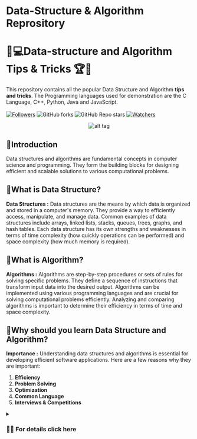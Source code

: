 # Data-Structure & Algorithm Reprository
# 🎯💻Data-structure and Algorithm Tips & Tricks 🏆🏅
This repository contains all the popular Data Structure and Algorithm **tips and tricks**. The Programming languages used for demonstration are the C Language, C++, Python, Java and JavaScript. <br><br>
 [![Followers](https://img.shields.io/github/followers/Debraj-Das?style=for-the-badge)](https://github.com/Debraj-Das?tab=followers)
 ![GitHub forks](https://img.shields.io/github/forks/Debraj-Das/DSA_Reprository?style=for-the-badge)
 ![GitHub Repo stars](https://img.shields.io/github/stars/Debraj-Das/DSA_Reprository?style=for-the-badge)
 [![Watchers](https://img.shields.io/github/watchers/Debraj-Das/DSA_Reprository?style=for-the-badge)](https://github.com/Debraj-Das/DSA_Reprository/watchers)
 
 <div align="center">

![alt tag](https://raw.githubusercontent.com/mandliya/algorithms_and_ds_playground/master/image.jpg)
</div>

## 📌Introduction

Data structures and algorithms are fundamental concepts in computer science and programming. They form the building blocks for designing efficient and scalable solutions to various computational problems.

## 📌What is Data Structure?

**Data Structures :**
Data structures are the means by which data is organized and stored in a computer's memory. They provide a way to efficiently access, manipulate, and manage data. Common examples of data structures include arrays, linked lists, stacks, queues, trees, graphs, and hash tables. Each data structure has its own strengths and weaknesses in terms of time complexity (how quickly operations can be performed) and space complexity (how much memory is required).

## 📌What is Algorithm?

**Algorithms :**
Algorithms are step-by-step procedures or sets of rules for solving specific problems. They define a sequence of instructions that transform input data into the desired output. Algorithms can be implemented using various programming languages and are crucial for solving computational problems efficiently. Analyzing and comparing algorithms is important to determine their efficiency in terms of time and space complexity.

## 📌Why should you learn Data Structure and Algorithm?

**Importance :**
Understanding data structures and algorithms is essential for developing efficient software applications. Here are a few reasons why they are important:
1. **Efficiency**
2. **Problem Solving**
3. **Optimization**
4. **Common Language**
5. **Interviews & Competitions**

<details>
<summary><h3>👨‍💻 For details click here</h3></summary>
<br>

 - **Efficiency :** The choice of an appropriate data structure and algorithm can greatly impact the performance of an application. Efficient data structures and algorithms can optimize the execution time and reduce memory usage, leading to faster and more scalable programs.

 - **Problem Solving :** Data structures and algorithms provide a systematic approach to problem-solving. They enable programmers to break down complex problems into smaller, manageable parts and devise efficient solutions.

 - **Optimization :** By understanding the underlying principles of data structures and algorithms, developers can optimize existing code and identify areas for improvement. This can lead to more efficient algorithms, reduced resource consumption, and improved overall performance.

 - **Common Language :** Data structures and algorithms serve as a common language for computer scientists and programmers. They provide a standardized way to communicate and share ideas, making it easier to collaborate on projects and understand existing codebases.

 - **Interviews and Competitions :** Data structures and algorithms are frequently tested in technical interviews and coding competitions. Having a strong foundation in these concepts is beneficial for aspiring software engineers and programmers.

To master data structures and algorithms, it is important to study their properties, understand their implementations, and analyze their time and space complexities. This knowledge allows programmers to choose the most appropriate data structures and algorithms for specific tasks, resulting in efficient and scalable solutions to computational problems.

</details>